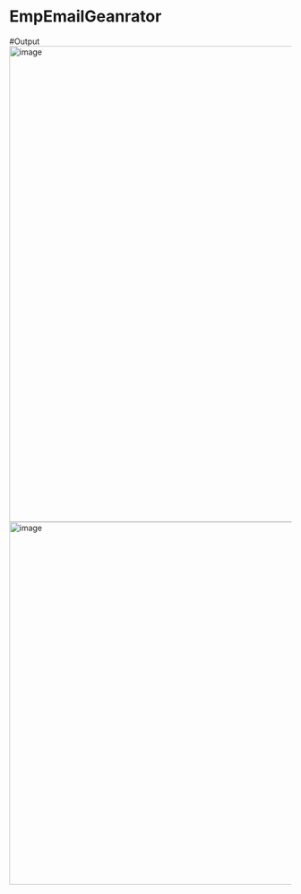 # EmpEmailGeanrator
#Output
<img width="1106" height="850" alt="image" src="https://github.com/user-attachments/assets/37f5c00f-dd72-43fb-8d5c-df1ad6be4ea8" />
<img width="997" height="648" alt="image" src="https://github.com/user-attachments/assets/9e204844-8159-4d5e-bd1f-5afbb3b42204" />

